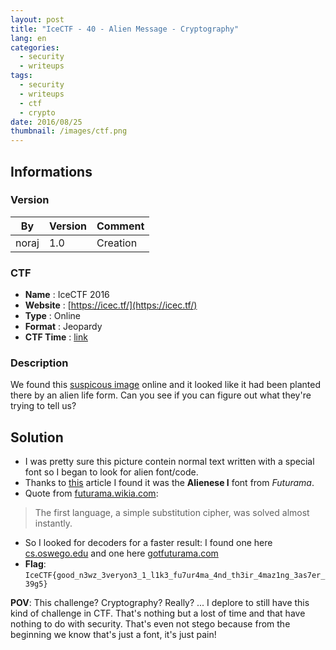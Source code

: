 ```yaml
---
layout: post
title: "IceCTF - 40 - Alien Message - Cryptography"
lang: en
categories:
  - security
  - writeups
tags:
  - security
  - writeups
  - ctf
  - crypto
date: 2016/08/25
thumbnail: /images/ctf.png
---
```

## Informations

### Version

| By    | Version | Comment
| ---   | ---     | ---
| noraj | 1.0     | Creation

### CTF

- **Name** : IceCTF 2016
- **Website** : [https://icec.tf/](https://icec.tf/)
- **Type** : Online
- **Format** : Jeopardy
- **CTF Time** : [link](https://ctftime.org/event/319)

### Description

We found this [suspicous image][img] online and it looked like it had been planted there by an alien life form. Can you see if you can figure out what they're trying to tell us?

## Solution

+ I was pretty sure this picture contein normal text written with a special font so I began to look for alien font/code.
+ Thanks to [this][article] article I found it was the **Alienese I** font from *Futurama*.
+ Quote from [futurama.wikia.com][wikia]:
> The first language, a simple substitution cipher, was solved almost instantly.

+ So I looked for decoders for a faster result: I found one here [cs.oswego.edu][oswego] and one here [gotfuturama.com][gotfuturama]
+ **Flag**: `IceCTF{good_n3wz_3veryon3_1_l1k3_fu7ur4ma_4nd_th3ir_4maz1ng_3as7er_39g5}`

**POV**: This challenge? Cryptography? Really? ... I deplore to still have this kind of challenge in CTF. That's nothing but a lost of time and that have nothing to do with security. That's even not stego because from the beginning we know that's just a font, it's just pain!

[img]:https://play.icec.tf/problem-static/alien_message_b84f283848b7f34fd4c7529186e66e120b0a374c9d0f2a225b0a7a215716afb5.png
[article]:http://io9.gizmodo.com/5218119/13-alien-languages-you-can-actually-read
[wikia]:http://futurama.wikia.com/wiki/Alienese
[oswego]:http://cs.oswego.edu/~dreichel/alienese_decoder/
[gotfuturama]:http://www.gotfuturama.com/Interactive/AlienCodec/
